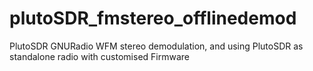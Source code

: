 # plutoSDR_fmstereo_offlinedemod
PlutoSDR GNURadio WFM stereo demodulation, and using PlutoSDR as standalone radio with customised Firmware
